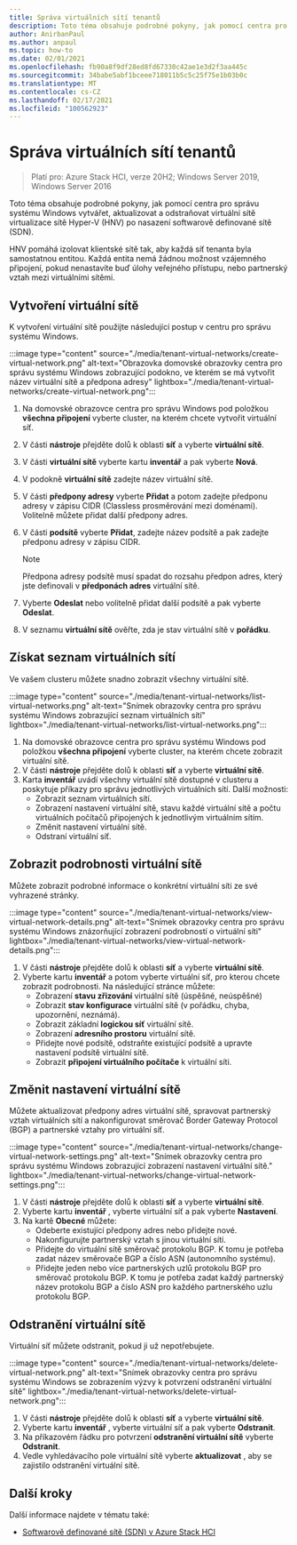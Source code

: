 ```yaml
---
title: Správa virtuálních sítí tenantů
description: Toto téma obsahuje podrobné pokyny, jak pomocí centra pro správu systému Windows vytvářet, aktualizovat a odstraňovat virtuální sítě virtualizace sítě Hyper-V (HNV) po nasazení softwarově definované sítě (SDN).
author: AnirbanPaul
ms.author: anpaul
ms.topic: how-to
ms.date: 02/01/2021
ms.openlocfilehash: fb90a8f9df28ed8fd67330c42ae1e3d2f3aa445c
ms.sourcegitcommit: 34babe5abf1bceee718011b5c5c25f75e1b03b0c
ms.translationtype: MT
ms.contentlocale: cs-CZ
ms.lasthandoff: 02/17/2021
ms.locfileid: "100562923"
---
```

# <a name="manage-tenant-virtual-networks"></a>Správa virtuálních sítí tenantů

>Platí pro: Azure Stack HCI, verze 20H2; Windows Server 2019, Windows Server 2016

Toto téma obsahuje podrobné pokyny, jak pomocí centra pro správu systému Windows vytvářet, aktualizovat a odstraňovat virtuální sítě virtualizace sítě Hyper-V (HNV) po nasazení softwarově definované sítě (SDN).

HNV pomáhá izolovat klientské sítě tak, aby každá síť tenanta byla samostatnou entitou. Každá entita nemá žádnou možnost vzájemného připojení, pokud nenastavíte buď úlohy veřejného přístupu, nebo partnerský vztah mezi virtuálními sítěmi.

## <a name="create-a-virtual-network"></a>Vytvoření virtuální sítě
K vytvoření virtuální sítě použijte následující postup v centru pro správu systému Windows.

:::image type="content" source="./media/tenant-virtual-networks/create-virtual-network.png" alt-text="Obrazovka domovské obrazovky centra pro správu systému Windows zobrazující podokno, ve kterém se má vytvořit název virtuální sítě a předpona adresy" lightbox="./media/tenant-virtual-networks/create-virtual-network.png":::

1. Na domovské obrazovce centra pro správu Windows pod položkou **všechna připojení** vyberte cluster, na kterém chcete vytvořit virtuální síť.
1. V části **nástroje** přejděte dolů k oblasti **síť** a vyberte **virtuální sítě**.
1. V části **virtuální sítě** vyberte kartu **inventář** a pak vyberte **Nová**.
1. V podokně **virtuální sítě** zadejte název virtuální sítě.
1. V části **předpony adresy** vyberte **Přidat** a potom zadejte předponu adresy v zápisu CIDR (Classless prosměrování mezi doménami). Volitelně můžete přidat další předpony adres.
1. V části **podsítě** vyberte **Přidat**, zadejte název podsítě a pak zadejte předponu adresy v zápisu CIDR.

   >[!NOTE]
   > Předpona adresy podsítě musí spadat do rozsahu předpon adres, který jste definovali v **předponách adres** virtuální sítě.

1. Vyberte **Odeslat** nebo volitelně přidat další podsítě a pak vyberte **Odeslat**.
1. V seznamu **virtuální sítě** ověřte, zda je stav virtuální sítě v **pořádku**.

## <a name="get-a-list-of-virtual-networks"></a>Získat seznam virtuálních sítí
Ve vašem clusteru můžete snadno zobrazit všechny virtuální sítě.

:::image type="content" source="./media/tenant-virtual-networks/list-virtual-networks.png" alt-text="Snímek obrazovky centra pro správu systému Windows zobrazující seznam virtuálních sítí" lightbox="./media/tenant-virtual-networks/list-virtual-networks.png":::

1. Na domovské obrazovce centra pro správu systému Windows pod položkou **všechna připojení** vyberte cluster, na kterém chcete zobrazit virtuální sítě.
1. V části **nástroje** přejděte dolů k oblasti **síť** a vyberte **virtuální sítě**.
1. Karta **inventář** uvádí všechny virtuální sítě dostupné v clusteru a poskytuje příkazy pro správu jednotlivých virtuálních sítí. Další možnosti:
    - Zobrazit seznam virtuálních sítí.
    - Zobrazení nastavení virtuální sítě, stavu každé virtuální sítě a počtu virtuálních počítačů připojených k jednotlivým virtuálním sítím.
    - Změnit nastavení virtuální sítě.
    - Odstraní virtuální síť.

## <a name="view-virtual-network-details"></a>Zobrazit podrobnosti virtuální sítě
Můžete zobrazit podrobné informace o konkrétní virtuální síti ze své vyhrazené stránky.

:::image type="content" source="./media/tenant-virtual-networks/view-virtual-network-details.png" alt-text="Snímek obrazovky centra pro správu systému Windows znázorňující zobrazení podrobností o virtuální síti" lightbox="./media/tenant-virtual-networks/view-virtual-network-details.png":::

1. V části **nástroje** přejděte dolů k oblasti **síť** a vyberte **virtuální sítě**.
1. Vyberte kartu **inventář** a potom vyberte virtuální síť, pro kterou chcete zobrazit podrobnosti. Na následující stránce můžete:
    - Zobrazení **stavu zřizování** virtuální sítě (úspěšné, neúspěšné)
    - Zobrazit **stav konfigurace** virtuální sítě (v pořádku, chyba, upozornění, neznámá).
    - Zobrazit základní **logickou síť** virtuální sítě.
    - Zobrazení **adresního prostoru** virtuální sítě.
    - Přidejte nové podsítě, odstraňte existující podsítě a upravte nastavení podsítě virtuální sítě.
    - Zobrazit **připojení virtuálního počítače** k virtuální síti.

## <a name="change-virtual-network-settings"></a>Změnit nastavení virtuální sítě
Můžete aktualizovat předpony adres virtuální sítě, spravovat partnerský vztah virtuálních sítí a nakonfigurovat směrovač Border Gateway Protocol (BGP) a partnerské vztahy pro virtuální síť.

:::image type="content" source="./media/tenant-virtual-networks/change-virtual-network-settings.png" alt-text="Snímek obrazovky centra pro správu systému Windows zobrazující zobrazení nastavení virtuální sítě." lightbox="./media/tenant-virtual-networks/change-virtual-network-settings.png":::

1. V části **nástroje** přejděte dolů k oblasti **síť** a vyberte **virtuální sítě**.
1. Vyberte kartu **inventář** , vyberte virtuální síť a pak vyberte **Nastavení**.
1. Na kartě **Obecné** můžete:
    - Odeberte existující předpony adres nebo přidejte nové.
    - Nakonfigurujte partnerský vztah s jinou virtuální sítí.
    - Přidejte do virtuální sítě směrovač protokolu BGP. K tomu je potřeba zadat název směrovače BGP a číslo ASN (autonomního systému).
    - Přidejte jeden nebo více partnerských uzlů protokolu BGP pro směrovač protokolu BGP. K tomu je potřeba zadat každý partnerský název protokolu BGP a číslo ASN pro každého partnerského uzlu protokolu BGP.

## <a name="delete-a-virtual-network"></a>Odstranění virtuální sítě
Virtuální síť můžete odstranit, pokud ji už nepotřebujete.

:::image type="content" source="./media/tenant-virtual-networks/delete-virtual-network.png" alt-text="Snímek obrazovky centra pro správu systému Windows se zobrazením výzvy k potvrzení odstranění virtuální sítě" lightbox="./media/tenant-virtual-networks/delete-virtual-network.png":::

1. V části **nástroje** přejděte dolů k oblasti **síť** a vyberte **virtuální sítě**.
1. Vyberte kartu **inventář** , vyberte virtuální síť a pak vyberte **Odstranit**.
1. Na příkazovém řádku pro potvrzení **odstranění virtuální sítě** vyberte **Odstranit**.
1. Vedle vyhledávacího pole virtuální sítě vyberte **aktualizovat** , aby se zajistilo odstranění virtuální sítě.

## <a name="next-steps"></a>Další kroky
Další informace najdete v tématu také:
- [Softwarově definované sítě (SDN) v Azure Stack HCI](../concepts/software-defined-networking.md)
